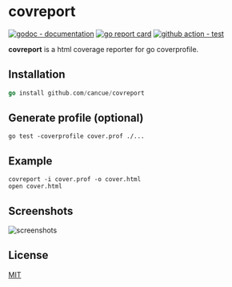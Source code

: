 # covreport

[![godoc - documentation](https://godoc.org/github.com/cancue/covreport?status.svg)](https://pkg.go.dev/github.com/cancue/covreport)
[![go report card](https://goreportcard.com/badge/github.com/cancue/covreport)](https://goreportcard.com/report/github.com/cancue/covreport)
[![github action - test](https://github.com/cancue/covreport/workflows/test/badge.svg)](https://github.com/cancue/covreport/actions)

**covreport** is a html coverage reporter for go coverprofile.

## Installation
```go
go install github.com/cancue/covreport
```

## Generate profile (optional)
```shell
go test -coverprofile cover.prof ./...
```

## Example
```shell
covreport -i cover.prof -o cover.html
open cover.html
```

## Screenshots
![screenshots](https://github.com/cancue/covreport/assets/8125241/47b8ceaa-042d-4e4f-b306-90c8b0a09fbe)


## License

[MIT](https://github.com/cancue/covreport/blob/master/LICENSE)
